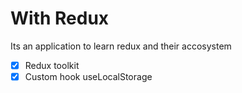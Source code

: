 # With Redux

Its an application to learn redux and their accosystem

- [X] Redux toolkit
- [X] Custom hook useLocalStorage